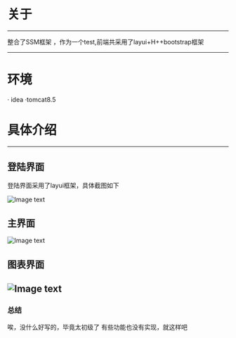 # 关于

------

整合了SSM框架 ，作为一个test,前端共采用了layui+H++bootstrap框架

-------

# 环境
· idea
·tomcat8.5

# 具体介绍

-------

##	登陆界面
登陆界面采用了layui框架，具体截图如下

![Image text](https://raw.githubusercontent.com/whoami1231/img/master/SSM-login.png)

##  主界面

![Image text](https://raw.githubusercontent.com/whoami1231/img/master/SSM_index.png)


## 图表界面
![Image text](https://raw.githubusercontent.com/whoami1231/img/master/SSM_ECharts.png)
------
### 总结
唉，没什么好写的，毕竟太初级了  有些功能也没有实现，就这样吧